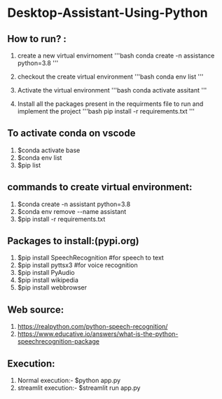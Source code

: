 # Desktop-Assistant-Using-Python

## How to run? :

1. create a new virtual envirnoment
'''bash
conda create -n assistance python=3.8
'''

2. checkout the create virtual environment
'''bash
conda env list
'''
3. Activate the virtual environment
'''bash
conda activate assitant
'''
4. Install all the packages present in the requirments file to run and implement the project 
'''bash
pip install -r requirements.txt
'''










## To activate conda on vscode
1. $conda activate base
2. $conda env list
3. $pip list 

## commands to create virtual environment:
1. $conda create -n assistant python=3.8
2. $conda env remove --name assistant
3. $pip install -r requirements.txt

## Packages to install:(pypi.org)

1. $pip install SpeechRecognition #for speech to text
2. $pip install pyttsx3 #for voice recognition 
3. $pip install PyAudio 
4. $pip install wikipedia
5. $pip install webbrowser

## Web source:

1. https://realpython.com/python-speech-recognition/ 
2. https://www.educative.io/answers/what-is-the-python-speechrecognition-package


## Execution:

1. Normal execution:- $python app.py
2. streamlit execution:- $streamlit run app.py

